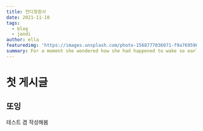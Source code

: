 ```yaml
---
title: 잔디정원사
date: 2021-11-10
tags: 
  - blog
  - jandi
author: ella
featuredimg: 'https://images.unsplash.com/photo-1568777036071-f9a769596a49?ixlib=rb-1.2.1&ixid=eyJhcHBfaWQiOjE3MzYxfQ&auto=format&fit=crop&w=1351&q=80'
summary: For a moment she wondered how she had happened to wake so early.
---
```


# 첫 게시글
## 또잉
테스트 겸 작성해봄
